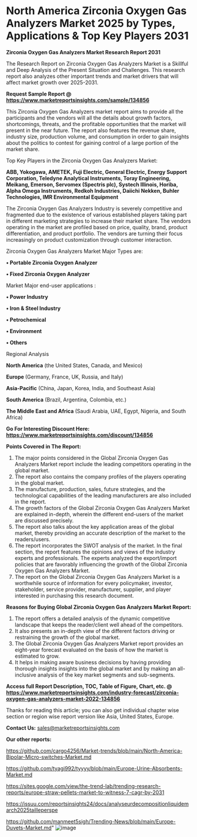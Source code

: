 # North America Zirconia Oxygen Gas Analyzers Market 2025 by Types, Applications & Top Key Players 2031

<strong>Zirconia Oxygen Gas Analyzers Market Research Report 2031</strong>

The Research Report on Zirconia Oxygen Gas Analyzers Market is a Skillful and Deep Analysis of the Present Situation and Challenges. This research report also analyzes other important trends and market drivers that will affect market growth over 2025-2031.

<strong>Request Sample Report @ <a href=https://www.marketreportsinsights.com/sample/134856>https://www.marketreportsinsights.com/sample/134856</a></strong>

This Zirconia Oxygen Gas Analyzers market report aims to provide all the participants and the vendors will all the details about growth factors, shortcomings, threats, and the profitable opportunities that the market will present in the near future. The report also features the revenue share, industry size, production volume, and consumption in order to gain insights about the politics to contest for gaining control of a large portion of the market share.

Top Key Players in the Zirconia Oxygen Gas Analyzers Market:

<strong>ABB, Yokogawa, AMETEK, Fuji Electric, General Electric, Energy Support Corporation, Teledyne Analytical Instruments, Toray Engineering, Meikang, Emerson, Servomex (Spectris plc), Systech Illinois, Horiba, Alpha Omega Instruments, Redkoh Industries, Daiichi Nekken, Buhler Technologies, IMR Environmental Equipment</strong>

The Zirconia Oxygen Gas Analyzers Industry is severely competitive and fragmented due to the existence of various established players taking part in different marketing strategies to increase their market share. The vendors operating in the market are profiled based on price, quality, brand, product differentiation, and product portfolio. The vendors are turning their focus increasingly on product customization through customer interaction.

Zirconia Oxygen Gas Analyzers Market Major Types are:

<strong>• Portable Zirconia Oxygen Analyzer

• Fixed Zirconia Oxygen Analyzer</strong>

Market Major end-user applications :

<strong>• Power Industry

• Iron & Steel Industry

• Petrochemical

• Environment

• Others</strong>

Regional Analysis

</u><strong><b>North America</b></strong> (the United States, Canada, and Mexico)

<strong><b>Europe </b></strong>(Germany, France, UK, Russia, and Italy)

<strong><b>Asia-Pacific</b></strong> (China, Japan, Korea, India, and Southeast Asia)

<strong><b>South America</b></strong> (Brazil, Argentina, Colombia, etc.)

<strong><b>The Middle East and Africa</b></strong> (Saudi Arabia, UAE, Egypt, Nigeria, and South Africa)

<strong>Go For Interesting Discount Here: <a href=https://www.marketreportsinsights.com/discount/134856>https://www.marketreportsinsights.com/discount/134856</a></strong>

<strong>Points Covered in The Report:</strong>
<ol>
  <li>The major points considered in the Global Zirconia Oxygen Gas Analyzers Market report include the leading competitors operating in the global market.</li>
  <li>The report also contains the company profiles of the players operating in the global market.</li>
  <li>The manufacture, production, sales, future strategies, and the technological capabilities of the leading manufacturers are also included in the report.</li>
  <li>The growth factors of the Global Zirconia Oxygen Gas Analyzers Market are explained in-depth, wherein the different end-users of the market are discussed precisely.</li>
  <li>The report also talks about the key application areas of the global market, thereby providing an accurate description of the market to the readers/users.</li>
  <li>The report incorporates the SWOT analysis of the market. In the final section, the report features the opinions and views of the industry experts and professionals. The experts analyzed the export/import policies that are favorably influencing the growth of the Global Zirconia Oxygen Gas Analyzers Market.</li>
  <li>The report on the Global Zirconia Oxygen Gas Analyzers Market is a worthwhile source of information for every policymaker, investor, stakeholder, service provider, manufacturer, supplier, and player interested in purchasing this research document.</li>
</ol>
<strong>Reasons for Buying Global Zirconia Oxygen Gas Analyzers Market Report:</strong>

<ol>
  <li>The report offers a detailed analysis of the dynamic competitive landscape that keeps the reader/client well ahead of the competitors.</li>
  <li>It also presents an in-depth view of the different factors driving or restraining the growth of the global market.</li>
  <li>The Global Zirconia Oxygen Gas Analyzers Market report provides an eight-year forecast evaluated on the basis of how the market is estimated to grow.</li>
  <li>It helps in making aware business decisions by having providing thorough insights insights into the global market and by making an all-inclusive analysis of the key market segments and sub-segments.</li>
</ol>
<strong>Access full Report Description, TOC, Table of Figure, Chart, etc. @ <a href=https://www.marketreportsinsights.com/industry-forecast/zirconia-oxygen-gas-analyzers-market-2022-134856>https://www.marketreportsinsights.com/industry-forecast/zirconia-oxygen-gas-analyzers-market-2022-134856</a></strong>


Thanks for reading this article; you can also get individual chapter wise section or region wise report version like Asia, United States, Europe.

<strong>Contact Us:</strong>
sales@marketreportsinsights.com

<strong>Our other reports:</strong>

<a href=https://github.com/cargo4256/Market-trends/blob/main/North-America-Bipolar-Micro-switches-Market.md>https://github.com/cargo4256/Market-trends/blob/main/North-America-Bipolar-Micro-switches-Market.md</a>

<a href=https://github.com/tyagi992/tyyyy/blob/main/Europe-Urine-Absorbents-Market.md>https://github.com/tyagi992/tyyyy/blob/main/Europe-Urine-Absorbents-Market.md</a>

<a href=https://sites.google.com/view/the-trend-lab/trending-research-reports/europe-straw-pellets-market-to-witness-7-cagr-by-2031>https://sites.google.com/view/the-trend-lab/trending-research-reports/europe-straw-pellets-market-to-witness-7-cagr-by-2031</a>

<a href=https://issuu.com/reportsinsights24/docs/analyseurdecompositionliquidemarch2025tailleperspe>https://issuu.com/reportsinsights24/docs/analyseurdecompositionliquidemarch2025tailleperspe</a>

<a href=https://github.com/manmeet5sigh/Trending-News/blob/main/Europe-Duvets-Market.md>https://github.com/manmeet5sigh/Trending-News/blob/main/Europe-Duvets-Market.md</a>"
![image](https://github.com/user-attachments/assets/8b3bcf3a-224f-4b40-a37e-afdabf66721a)
